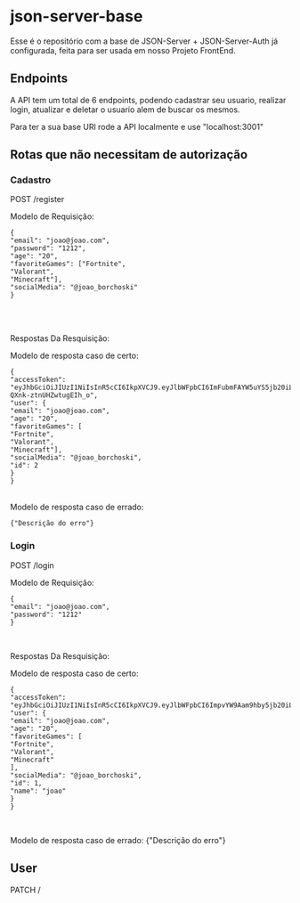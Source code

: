 # json-server-base

Esse é o repositório com a base de JSON-Server + JSON-Server-Auth já configurada, feita para ser usada em nosso Projeto FrontEnd.

## Endpoints

A API tem um total de 6 endpoints, podendo cadastrar seu usuario, realizar login, atualizar e deletar o usuario alem de buscar os mesmos.

Para ter a sua base URl rode a API localmente e use "localhost:3001"

## Rotas que não necessitam de autorização

### Cadastro

POST /register <br/>

Modelo de Requisição:

```
{
"email": "joao@joao.com",
"password": "1212",
"age": "20",
"favoriteGames": ["Fortnite",
"Valorant",
"Minecraft"],
"socialMedia": "@joao_borchoski"
}
```

<br/>
<br/>

Respostas Da Resquisição: <br/>

Modelo de resposta caso de certo:

```
{
"accessToken": "eyJhbGciOiJIUzI1NiIsInR5cCI6IkpXVCJ9.eyJlbWFpbCI6ImFubmFAYW5uYS5jb20iLCJpYXQiOjE2NzI3NDk2NDQsImV4cCI6MTY3Mjc1MzI0NCwic3ViIjoiMiJ9.htijfuvCLwWCALTPb3PFm1-QXnk-ztnUHZwtugEIh_o",
"user": {
"email": "joao@joao.com",
"age": "20",
"favoriteGames": [
"Fortnite",
"Valorant",
"Minecraft"],
"socialMedia": "@joao_borchoski",
"id": 2
}
}
```

<br/>
Modelo de resposta caso de errado:

`{"Descrição do erro"}`



### Login

POST /login <br/>

Modelo de Requisição:
```
{
"email": "joao@joao.com",
"password": "1212"
}
```
<br/>

Respostas Da Resquisição: <br/>

Modelo de resposta caso de certo:
```
{
"accessToken": "eyJhbGciOiJIUzI1NiIsInR5cCI6IkpXVCJ9.eyJlbWFpbCI6ImpvYW9Aam9hby5jb20iLCJpYXQiOjE2NzI3NTA0NzgsImV4cCI6MTY3Mjc1NDA3OCwic3ViIjoiMSJ9.HrlTeC6hF1dWgIIOiIFd8ynUBkxCuyLSmH4HMY5a6Ss",
"user": {
"email": "joao@joao.com",
"age": "20",
"favoriteGames": [
"Fortnite",
"Valorant",
"Minecraft"
],
"socialMedia": "@joao_borchoski",
"id": 1,
"name": "joao"
}
}
```
<br/>

Modelo de resposta caso de errado:
{"Descrição do erro"}

## User

PATCH /
